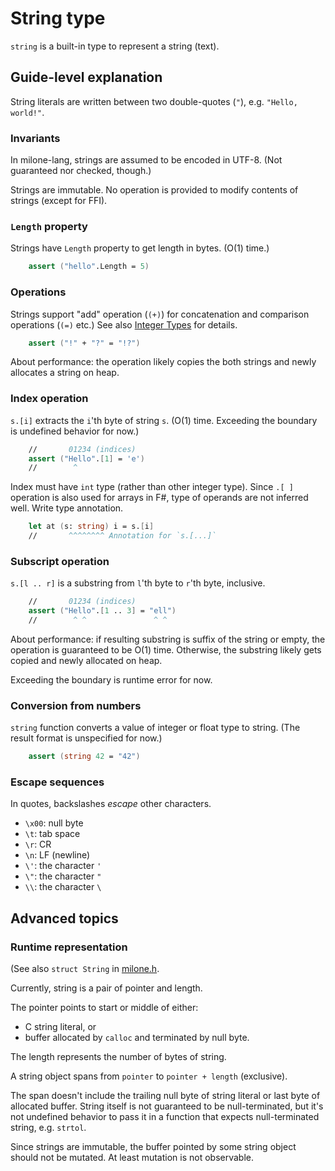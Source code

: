 # String type

`string` is a built-in type to represent a string (text).

## Guide-level explanation

String literals are written between two double-quotes (`"`), e.g. `"Hello, world!"`.

### Invariants

In milone-lang, strings are assumed to be encoded in UTF-8. (Not guaranteed nor checked, though.)

Strings are immutable. No operation is provided to modify contents of strings (except for FFI).

### `Length` property

Strings have `Length` property to get length in bytes. (O(1) time.)

```fsharp
    assert ("hello".Length = 5)
```

### Operations

Strings support "add" operation (`(+)`) for concatenation and comparison operations (`(=)` etc.) See also [Integer Types](./integer_types.md) for details.

```fsharp
    assert ("!" + "?" = "!?")
```

About performance: the operation likely copies the both strings and newly allocates a string on heap.

### Index operation

`s.[i]` extracts the `i`'th byte of string `s`. (O(1) time. Exceeding the boundary is undefined behavior for now.)

```fsharp
    //       01234 (indices)
    assert ("Hello".[1] = 'e')
    //        ^
```

Index must have `int` type (rather than other integer type). Since `.[ ]` operation is also used for arrays in F#, type of operands are not inferred well. Write type annotation.

```fsharp
    let at (s: string) i = s.[i]
    //       ^^^^^^^^ Annotation for `s.[...]`
```

### Subscript operation

`s.[l .. r]` is a substring from `l`'th byte to `r`'th byte, inclusive.

```fsharp
    //       01234 (indices)
    assert ("Hello".[1 .. 3] = "ell")
    //        ^ ^               ^ ^
```

About performance: if resulting substring is suffix of the string or empty, the operation is guaranteed to be O(1) time. Otherwise, the substring likely gets copied and newly allocated on heap.

Exceeding the boundary is runtime error for now.

### Conversion from numbers

`string` function converts a value of integer or float type to string. (The result format is unspecified for now.)

```fsharp
    assert (string 42 = "42")
```

### Escape sequences

In quotes, backslashes *escape* other characters.

- `\x00`: null byte
- `\t`: tab space
- `\r`: CR
- `\n`: LF (newline)
- `\'`: the character `'`
- `\"`: the character `"`
- `\\`: the character `\`

## Advanced topics

### Runtime representation

(See also `struct String` in [milone.h](../../runtime/milone.h).

Currently, string is a pair of pointer and length.

The pointer points to start or middle of either:

- C string literal, or
- buffer allocated by `calloc` and terminated by null byte.

The length represents the number of bytes of string.

A string object spans from `pointer` to `pointer + length` (exclusive).

The span doesn't include the trailing null byte of string literal or last byte of allocated buffer. String itself is not guaranteed to be null-terminated, but it's not undefined behavior to pass it in a function that expects null-terminated string, e.g. `strtol`.

Since strings are immutable, the buffer pointed by some string object should not be mutated. At least mutation is not observable.
